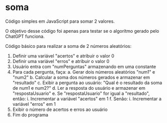 # soma
Código simples em JavaScript para somar 2 valores.

O objetivo desse código foi apenas para testar se o algorítmo gerado pelo ChatGPT funciona.

Código básico para realizar a soma de 2 números aleatórios:

1. Definir uma variável "acertos" e atribuir o valor 0
2. Definir uma variável "erros" e atribuir o valor 0
3. Usuário entra com "numPerguntas" armazenando em uma constante
4. Para cada pergunta, faça:
     a. Gerar dois números aleatórios "num1" e "num2"
     b. Calcular a soma dos números gerados e armazenar em "resultado"
     c. Exibir a pergunta ao usuário: "Qual é o resultado da soma de num1 e num2?"
     d. Ler a resposta do usuário e armazenar em "respostaUsuario"
     e. Se "respostaUsuario" for igual a "resultado", então:
          i. Incrementar a variável "acertos" em 1
     f. Senão:
          i. Incrementar a variável "erros" em 1
5. Exibir o número de acertos e erros ao usuário
6. Fim do programa
